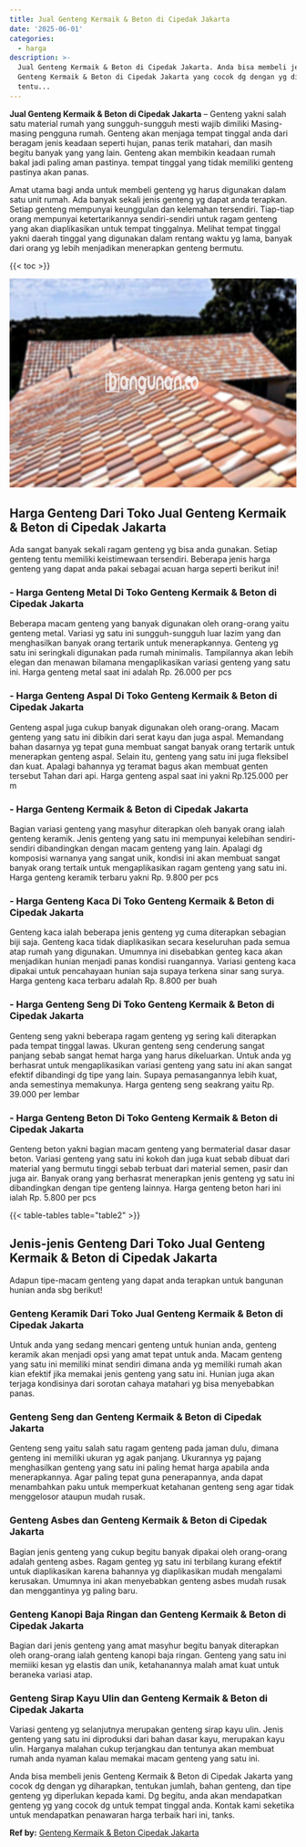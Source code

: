 ```yaml
---
title: Jual Genteng Kermaik & Beton di Cipedak Jakarta
date: '2025-06-01'
categories:
  - harga
description: >-
  Jual Genteng Kermaik & Beton di Cipedak Jakarta. Anda bisa membeli jenis
  Genteng Kermaik & Beton di Cipedak Jakarta yang cocok dg dengan yg diharapkan,
  tentu...
---
```


**Jual Genteng Kermaik & Beton di Cipedak Jakarta** – Genteng yakni salah satu material rumah yang sungguh-sungguh mesti wajib dimiliki Masing-masing pengguna rumah. Genteng akan menjaga tempat tinggal anda dari beragam jenis keadaan seperti hujan, panas terik matahari, dan masih begitu banyak yang yang lain. Genteng akan membikin keadaan rumah bakal jadi paling aman pastinya. tempat tinggal yang tidak memiliki genteng pastinya akan panas.

Amat utama bagi anda untuk membeli genteng yg harus digunakan dalam satu unit rumah. Ada banyak sekali jenis genteng yg dapat anda terapkan. Setiap genteng mempunyai keunggulan dan kelemahan tersendiri. Tiap-tiap orang mempunyai ketertarikannya sendiri-sendiri untuk ragam genteng yang akan diaplikasikan untuk tempat tinggalnya. Melihat tempat tinggal yakni daerah tinggal yang digunakan dalam rentang waktu yg lama, banyak dari orang yg lebih menjadikan menerapkan genteng bermutu.

{{< toc >}}

![Jual Genteng Kermaik & Beton di Cipedak Jakarta](/images/genteng-minimalis-murah04.png)

## Harga Genteng Dari Toko Jual Genteng Kermaik & Beton di Cipedak Jakarta

Ada sangat banyak sekali ragam genteng yg bisa anda gunakan. Setiap genteng tentu memiliki keistimewaan tersendiri. Beberapa jenis harga genteng yang dapat anda pakai sebagai acuan harga seperti berikut ini!

### \- Harga Genteng Metal Di Toko Genteng Kermaik & Beton di Cipedak Jakarta

Beberapa macam genteng yang banyak digunakan oleh orang-orang yaitu genteng metal. Variasi yg satu ini sungguh-sungguh luar lazim yang dan menghasilkan banyak orang tertarik untuk menerapkannya. Genteng yg satu ini seringkali digunakan pada rumah minimalis. Tampilannya akan lebih elegan dan menawan bilamana mengaplikasikan variasi genteng yang satu ini. Harga genteng metal saat ini adalah Rp. 26.000 per pcs

### \- Harga Genteng Aspal Di Toko Genteng Kermaik & Beton di Cipedak Jakarta

Genteng aspal juga cukup banyak digunakan oleh orang-orang. Macam genteng yang satu ini dibikin dari serat kayu dan juga aspal. Memandang bahan dasarnya yg tepat guna membuat sangat banyak orang tertarik untuk menerapkan genteng aspal. Selain itu, genteng yang satu ini juga fleksibel dan kuat. Apalagi bahannya yg teramat bagus akan membuat genten tersebut Tahan dari api. Harga genteng aspal saat ini yakni Rp.125.000 per m

### \- Harga Genteng Kermaik & Beton di Cipedak Jakarta

Bagian variasi genteng yang masyhur diterapkan oleh banyak orang ialah genteng keramik. Jenis genteng yang satu ini mempunyai kelebihan sendiri-sendiri dibandingkan dengan macam genteng yang lain. Apalagi dg komposisi warnanya yang sangat unik, kondisi ini akan membuat sangat banyak orang tertaik untuk mengaplikasikan ragam genteng yang satu ini. Harga genteng keramik terbaru yakni Rp. 9.800 per pcs

### \- Harga Genteng Kaca Di Toko Genteng Kermaik & Beton di Cipedak Jakarta

Genteng kaca ialah beberapa jenis genteng yg cuma diterapkan sebagian biji saja. Genteng kaca tidak diaplikasikan secara keseluruhan pada semua atap rumah yang digunakan. Umumnya ini disebabkan genteg kaca akan menjadikan hunian menjadi panas kondisi ruangannya. Variasi genteng kaca dipakai untuk pencahayaan hunian saja supaya terkena sinar sang surya. Harga genteng kaca terbaru adalah Rp. 8.800 per buah

### \- Harga Genteng Seng Di Toko Genteng Kermaik & Beton di Cipedak Jakarta

Genteng seng yakni beberapa ragam genteng yg sering kali diterapkan pada tempat tinggal lawas. Ukuran genteng seng cenderung sangat panjang sebab sangat hemat harga yang harus dikeluarkan. Untuk anda yg berhasrat untuk mengaplikasikan variasi genteng yang satu ini akan sangat efektif dibandingi dg tipe yang lain. Supaya pemasangannya lebih kuat, anda semestinya memakunya. Harga genteng seng seakrang yaitu Rp. 39.000 per lembar

### \- Harga Genteng Beton Di Toko Genteng Kermaik & Beton di Cipedak Jakarta

Genteng beton yakni bagian macam genteng yang bermaterial dasar dasar beton. Variasi genteng yang satu ini kokoh dan juga kuat sebab dibuat dari material yang bermutu tinggi sebab terbuat dari material semen, pasir dan juga air. Banyak orang yang berhasrat menerapkan jenis genteng yg satu ini dibandingkan dengan tipe genteng lainnya. Harga genteng beton hari ini ialah Rp. 5.800 per pcs

{{< table-tables table="table2" >}}

## Jenis-jenis Genteng Dari Toko Jual Genteng Kermaik & Beton di Cipedak Jakarta

Adapun tipe-macam genteng yang dapat anda terapkan untuk bangunan hunian anda sbg berikut!

### Genteng Keramik Dari Toko Jual Genteng Kermaik & Beton di Cipedak Jakarta

Untuk anda yang sedang mencari genteng untuk hunian anda, genteng keramik akan menjadi opsi yang amat tepat untuk anda. Macam genteng yang satu ini memiliki minat sendiri dimana anda yg memiliki rumah akan kian efektif jika memakai jenis genteng yang satu ini. Hunian juga akan terjaga kondisinya dari sorotan cahaya matahari yg bisa menyebabkan panas.

### Genteng Seng dan Genteng Kermaik & Beton di Cipedak Jakarta

Genteng seng yaitu salah satu ragam genteng pada jaman dulu, dimana genteng ini memiliki ukuran yg agak panjang. Ukurannya yg pajang menghasilkan genteng yang satu ini paling hemat harga apabila anda menerapkannya. Agar paling tepat guna penerapannya, anda dapat menambahkan paku untuk memperkuat ketahanan genteng seng agar tidak menggelosor ataupun mudah rusak.

### Genteng Asbes dan Genteng Kermaik & Beton di Cipedak Jakarta

Bagian jenis genteng yang cukup begitu banyak dipakai oleh orang-orang adalah genteng asbes. Ragam genteg yg satu ini terbilang kurang efektif untuk diaplikasikan karena bahannya yg diaplikasikan mudah mengalami kerusakan. Umumnya ini akan menyebabkan genteng asbes mudah rusak dan menggantinya yg paling baru.

### Genteng Kanopi Baja Ringan dan Genteng Kermaik & Beton di Cipedak Jakarta

Bagian dari jenis genteng yang amat masyhur begitu banyak diterapkan oleh orang-orang ialah genteng kanopi baja ringan. Genteng yang satu ini memiiki kesan yg elastis dan unik, ketahanannya malah amat kuat untuk beraneka variasi atap.

### Genteng Sirap Kayu Ulin dan Genteng Kermaik & Beton di Cipedak Jakarta

Variasi genteng yg selanjutnya merupakan genteng sirap kayu ulin. Jenis genteng yang satu ini diproduksi dari bahan dasar kayu, merupakan kayu ulin. Harganya malahan cukup terjangkau dan tentunya akan membuat rumah anda nyaman kalau memakai macam genteng yang satu ini.

Anda bisa membeli jenis Genteng Kermaik & Beton di Cipedak Jakarta yang cocok dg dengan yg diharapkan, tentukan jumlah, bahan genteng, dan tipe genteng yg diperlukan kepada kami. Dg begitu, anda akan mendapatkan genteng yg yang cocok dg untuk tempat tinggal anda. Kontak kami seketika untuk mendapatkan penawaran harga terbaik hari ini, tanks.

**Ref by:**  [Genteng Kermaik & Beton  Cipedak Jakarta](https://id.wikipedia.org/wiki/Genteng)
